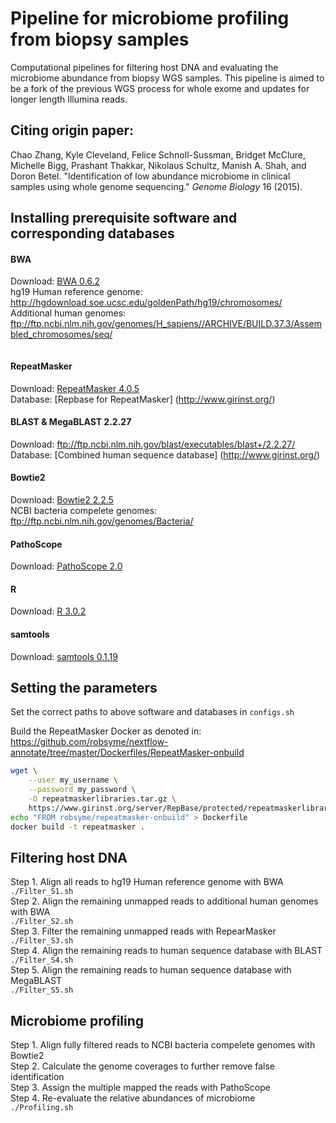 Pipeline for microbiome profiling from biopsy samples
====

Computational pipelines for filtering host DNA and evaluating the microbiome abundance from biopsy WGS samples. This pipeline is aimed to be a fork of the previous WGS process for whole exome and updates for longer length Illumina reads.

Citing origin paper:
---------
Chao Zhang, Kyle Cleveland, Felice Schnoll-Sussman, Bridget McClure, Michelle Bigg, Prashant Thakkar, Nikolaus Schultz, Manish A. Shah, and Doron Betel. "Identification of low abundance microbiome in clinical samples using whole genome sequencing." *Genome Biology* 16 (2015).

Installing prerequisite software and corresponding databases
---------
#### BWA
Download: [BWA 0.6.2](http://sourceforge.net/projects/bio-bwa/files/bwa-0.6.2.tar.bz2/download)  
hg19 Human reference genome: http://hgdownload.soe.ucsc.edu/goldenPath/hg19/chromosomes/  
Additional human genomes: ftp://ftp.ncbi.nlm.nih.gov/genomes/H_sapiens//ARCHIVE/BUILD.37.3/Assembled_chromosomes/seq/

```bash

```

#### RepeatMasker  
Download: [RepeatMasker 4.0.5](http://www.repeatmasker.org/RMDownload.html)  
Database: [Repbase for RepeatMasker] (http://www.girinst.org/)
#### BLAST & MegaBLAST 2.2.27
Download: ftp://ftp.ncbi.nlm.nih.gov/blast/executables/blast+/2.2.27/  
Database: [Combined human sequence database] (http://www.girinst.org/)
#### Bowtie2  
Download: [Bowtie2 2.2.5](http://sourceforge.net/projects/bowtie-bio/files/bowtie2/2.2.5/)  
NCBI bacteria compelete genomes: ftp://ftp.ncbi.nlm.nih.gov/genomes/Bacteria/
#### PathoScope  
Download: [PathoScope 2.0](http://sourceforge.net/projects/pathoscope/)  
#### R 
Download: [R 3.0.2](https://cran.r-project.org/src/base/R-3/R-3.0.2.tar.gz)  
#### samtools 
Download: [samtools 0.1.19](http://sourceforge.net/projects/samtools/files/samtools/0.1.19/) 

Setting the parameters
---------
Set the correct paths to above software and databases in `configs.sh`

Build the RepeatMasker Docker as denoted in: https://github.com/robsyme/nextflow-annotate/tree/master/Dockerfiles/RepeatMasker-onbuild
```bash
wget \
    --user my_username \
    --password my_password \
    -O repeatmaskerlibraries.tar.gz \
    https://www.girinst.org/server/RepBase/protected/repeatmaskerlibraries/RepBaseRepeatMaskerEdition-20181026.tar.gz
echo "FROM robsyme/repeatmasker-onbuild" > Dockerfile
docker build -t repeatmasker .
```

Filtering host DNA
---------
Step 1. Align all reads to hg19 Human reference genome with BWA  
`./Filter_S1.sh`  
Step 2. Align the remaining unmapped reads to additional human genomes with BWA  
`./Filter_S2.sh`  
Step 3. Filter the remaining unmapped reads with RepearMasker  
`./Filter_S3.sh`  
Step 4. Align the remaining reads to human sequence database with BLAST  
`./Filter_S4.sh`  
Step 5. Align the remaining reads to human sequence database with MegaBLAST  
`./Filter_S5.sh`  

Microbiome profiling
---------
Step 1. Align fully filtered reads to NCBI bacteria compelete genomes with Bowtie2  
Step 2. Calculate the genome coverages to further remove false identification  
Step 3. Assign the multiple mapped the reads with PathoScope  
Step 4. Re-evaluate the relative abundances of microbiome  
`./Profiling.sh`
